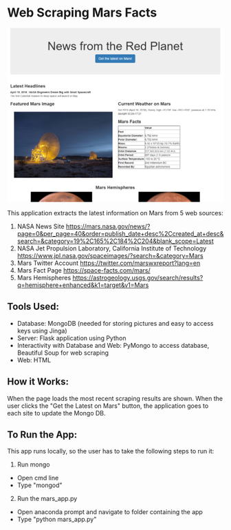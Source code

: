 # Web Scraping Mars Facts 
![Picture of App](https://github.com/cammster/FullStackSkillsLibrary/blob/master/Library/WebScrapingMars/Images/OverallSitePicture.PNG)

This application extracts the latest information on Mars from 5 web sources:

1. NASA News Site https://mars.nasa.gov/news/?page=0&per_page=40&order=publish_date+desc%2Ccreated_at+desc&search=&category=19%2C165%2C184%2C204&blank_scope=Latest
2. NASA Jet Propulsion Laboratory, California Institute of Technology https://www.jpl.nasa.gov/spaceimages/?search=&category=Mars
3. Mars Twitter Account https://twitter.com/marswxreport?lang=en
4. Mars Fact Page https://space-facts.com/mars/
5. Mars Hemispheres https://astrogeology.usgs.gov/search/results?q=hemisphere+enhanced&k1=target&v1=Mars

## Tools Used: 
* Database: MongoDB (needed for storing pictures and easy to access keys using Jinga)
* Server: Flask application using Python
* Interactivity with Database and Web: PyMongo to access database, Beautiful Soup for web scraping
* Web: HTML 



## How it Works:

When the page loads the most recent scraping results are shown. When the user clicks the "Get the Latest on Mars" button, the application goes to each site
to update the Mongo DB. 

## To Run the App: 
This app runs locally, so the user has to take the following steps to run it: 
1. Run mongo
* Open cmd line
* Type "mongod"
2. Run the mars_app.py
* Open anaconda prompt and navigate to folder containing the app
* Type "python mars_app.py"

